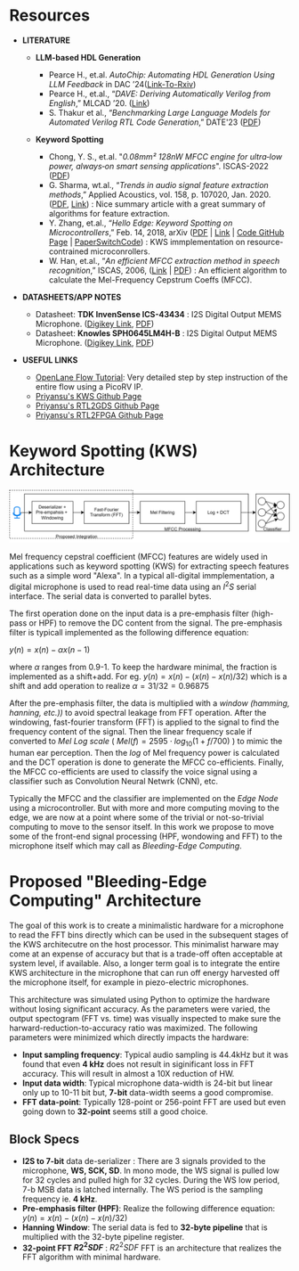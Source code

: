 # Resources

- **LITERATURE**
  - **LLM-based HDL Generation**
    - Pearce H., et.al. _AutoChip: Automating HDL Generation Using LLM Feedback_ in DAC ’24([Link-To-Rxiv](https://arxiv.org/pdf/2311.04887))
    - Pearce H., et.al., “_DAVE: Deriving Automatically Verilog from English_,” MLCAD ’20. ([Link](https://dl.acm.org/doi/10.1145/3380446.3430634))
    - S. Thakur et al., “_Benchmarking Large Language Models for Automated Verilog RTL Code Generation_,” DATE'23 ([PDF](https://arxiv.org/pdf/2212.11140))

  - **Keyword Spotting**
    -  Chong, Y. S., et.al. "_0.08mm² 128nW MFCC engine for ultra‑low power, always‑on smart sensing applications_". ISCAS-2022 ([PDF](https://dr.ntu.edu.sg/bitstream/10356/159307/2/MFCC%20Engine%20for%20Ultra-low%20Power%2C%20Always-on%20Smart%20Sensing%20Applications%20%28final%20checked%29.pdf))
    -  G. Sharma, wt.al., “_Trends in audio signal feature extraction methods_,” Applied Acoustics, vol. 158, p. 107020, Jan. 2020. ([PDF](https://calebrascon.info/AR/Topic4/addresources/features.pdf), [Link](https://doi.org/10.1016/j.apacoust.2019.107020)) : Nice summary article with a great summary of algorithms for feature extraction.
    - Y. Zhang, et.al., “_Hello Edge: Keyword Spotting on Microcontrollers_,” Feb. 14, 2018, arXiv ([PDF](https://arxiv.org/pdf/1711.07128) | [Link](https://arxiv.org/abs/1711.07128) | [Code GitHub Page](https://github.com/ARM-software/ML-KWS-for-MCU) | [PaperSwitchCode](https://paperswithcode.com/paper/hello-edge-keyword-spotting-on)) : KWS immplementation on resource-contrained microconrollers.
    - W. Han, et.al., “_An efficient MFCC extraction method in speech recognition_,” ISCAS, 2006, ([Link](https://doi.org/10.1109/ISCAS.2006.1692543) | [PDF](https://www.academia.edu/download/31107261/1660.pdf)) : An efficient algorithm to calculate the Mel-Frequency Cepstrum Coeffs (MFCC). 

- **DATASHEETS/APP NOTES**
  - Datasheet: **TDK InvenSense ICS-43434** : I2S Digital Output MEMS Microphone.  ([Digikey Link](https://www.digikey.in/en/products/detail/tdk-invensense/ICS-43434/6140298), [PDF](https://invensense.tdk.com/wp-content/uploads/2016/02/DS-000069-ICS-43434-v1.2.pdf?ref_disty=digikey))
  - Datasheet: **Knowles SPH0645LM4H-B** : I2S Digital Output MEMS Microphone. ([Digikey Link](https://www.digikey.in/en/products/detail/knowles/SPH0645LM4H-B/5332440), [PDF](https://mm.digikey.com/Volume0/opasdata/d220001/medias/docus/908/SPH0645LM4H-B.pdf))
 

- **USEFUL LINKS**
  - [OpenLane Flow Tutorial](https://github.com/fayizferosh/soc-design-and-planning-nasscom-vsd/): Very detailed step by step instruction of the entire flow using a PicoRV IP.
  - [Priyansu's KWS Github Page](https://github.com/Priyansu122/Project_keywordSpotter)
  - [Priyansu's RTL2GDS Github Page](https://github.com/Priyansu122/SI2024_RTL_TO_GDS)
  - [Priyansu's RTL2FPGA Github Page](https://github.com/Priyansu122/ASIC_FPGA_Design_Flow)

 
# Keyword Spotting (KWS) Architecture

![KWS Archh](doc/KWS-architecture.svg)

Mel frequency cepstral coefficient (MFCC) features are widely used in applications such as keyword spotting (KWS) for extracting speech features such as a simple word "Alexa". In a typical all-digital immplementation, a digital microphone is used to read real-time data using an $I^2S$ serial interface. The serial data is converted to parallel bytes. 

The first operation done on the input data is a pre-emphasis filter (high-pass or HPF) to remove the DC content from the signal. The pre-emphasis filter is typicall implemented as the following difference equation: 

$y(n) = x(n) - \alpha x(n-1)$

where $\alpha$ ranges from 0.9-1. To keep the hardware minimal, the fraction is implemented as a shift+add. For eg. $y(n) = x(n) - ( x(n) - x(n)/32 )$ which is a shift and add operation to realize $\alpha = 31/32 = 0.96875$

After the pre-emphasis filter, the data is multiplied with a _window (hamming, hanning, etc.))_ to avoid spectral leakage from FFT operation. After the windowing, fast-fourier transform (FFT) is applied to the signal to find the frequency content of the signal. Then the linear frequency scale if converted to _Mel Log scale_ ( $Mel(f) = 2595 \cdot log_{10}(1 + f/700)$ ) to mimic the human ear perception. Then the _log_ of Mel frequency power is calculated and the DCT operation is done to generate the MFCC co-efficients. Finally, the MFCC co-efficients are used to classify the voice signal using a classifier such as Convolution Neural Netwrk (CNN), etc.

Typically the MFCC and the classifier are implemented on the _Edge Node_ using a microcontroller. But with more and more computing moving to the edge, we are now at a point where some of the trivial or not-so-trivial computing to move to the sensor itself. In this work we propose to move some of the front-end signal processing (HPF, wondowing and FFT) to the microphone itself which may call as _Bleeding-Edge Computing_. 

# Proposed "Bleeding-Edge Computing" Architecture

The goal of this work is to create a minimalistic hardware for a microphone to read the FFT bins directly which can be used in the subsequent stages of the KWS architecutre on the host processor. This minimalist harware may come at an expense of accuracy but that is a trade-off often acceptable at system level, if available. Also, a longer term goal is to integrate the entire KWS architecture in the microphone that can run off energy harvested off the microphone itself, for example in piezo-electric microphones. 

This architecture was simulated using Python to optimize the hardware without losing significant accuracy. As the parameters were varied, the output spectogram (FFT vs. time) was visually inspected to make sure the harward-reduction-to-accuracy ratio was maximized. The following parameters were minimized which directly impacts the hardware:

- **Input sampling frequency**: Typical audio sampling is 44.4kHz but it was found that even **4 kHz** does not result in siginificant loss in FFT accuracy. This will result in almost a 10X reduction of HW.
- **Input data width**: Typical microphone data-width is 24-bit but linear only up to 10-11 bit but, **7-bit** data-width seems a good compromise.
- **FFT data-point**: Typically 128-point or 256-point FFT are used but even going down to **32-point** seems still a good choice.

## Block Specs

- **I2S to 7-bit** data de-serializer : There are 3 signals provided to the microphone, **WS, SCK, SD**. In mono mode, the WS signal is pulled low for 32 cycles and pulled high for 32 cycles. During the WS low period, 7-b MSB data is latched internally. The WS period is the sampling frequency ie. **4 kHz**.
- **Pre-emphasis filter (HPF)**: Realize the following difference equation: $y(n) = x(n) - ( x(n) - x(n)/32 )$
- **Hanning Window**: The serial data is fed to **32-byte pipeline** that is multiplied with the 32-byte pipeline register.
- **32-point FFT $R2^2SDF$** : $R2^2SDF$ FFT is an architecture that realizes the FFT algorithm with minimal hardware.

